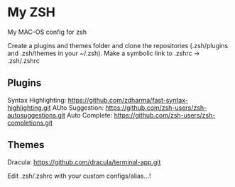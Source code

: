 # My ZSH 
My MAC-OS config for zsh

Create a plugins and themes folder and clone the repositories (.zsh/plugins and .zsh/themes in your ~/.zsh).
Make a symbolic link to .zshrc -> .zsh/.zshrc

## Plugins
Syntax Highlighting:  https://github.com/zdharma/fast-syntax-highlighting.git
AUto Suggestion:      https://github.com/zsh-users/zsh-autosuggestions.git
Auto Complete:        https://github.com/zsh-users/zsh-completions.git

## Themes
Dracula:              https://github.com/dracula/terminal-app.git

Edit .zsh/.zshrc with your custom configs/alias...!

